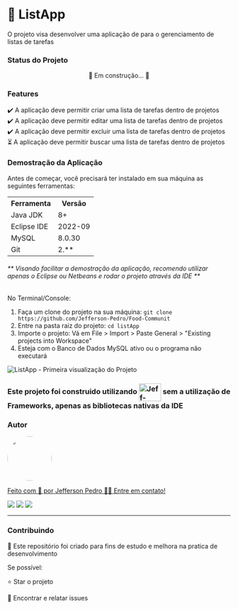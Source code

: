 # 

<h1> 📑 ListApp</h1>
<p> O projeto visa desenvolver uma aplicação de para o gerenciamento de listas de tarefas</p>

<h3>Status do Projeto</h3>
<p align="center"> 🚧 Em construção... 🚧</p>

<h3>Features</h3>

✔️ A aplicação deve permitir criar uma lista de tarefas dentro de projetos  <br>
✔️ A aplicação deve permitir editar uma lista de tarefas dentro de projetos <br>
✔️ A aplicação deve permitir excluir uma lista de tarefas dentro de projetos <br>
⏳ A aplicação deve permitir buscar uma lista de tarefas dentro de projetos <br>

<h3>Demostração da Aplicação</h3>
<p>Antes de começar, você precisará ter instalado em sua máquina as seguintes ferramentas:</p>
<table>
<tr>
	<th>Ferramenta</th>
	<th>Versão</th>
</tr>
<tr>
	<td>Java JDK</td>
	<td>8+</td>
</tr>
<tr>
	<td>Eclipse IDE</td>
	<td>2022-09</td>
</tr>
<tr>
	<td>MySQL</td>
	<td>8.0.30</td>
</tr>
<tr>
	<td>Git</td>
	<td>2.**</td>
</tr>
</table>

<h6>** Visando facilitar a demostração da aplicação, recomendo utilizar apenas o Eclipse ou Netbeans e rodar o projeto através da IDE **</h6>

No Terminal/Console:
<ol>
	<li>Faça um clone do projeto na sua máquina: <code>git clone https://github.com/Jefferson-Pedro/Food-Communit</code></li>
	<li>Entre na pasta raiz do projeto: <code>cd listApp</code></li> 
	<li>Importe o projeto: Vá em File > Import > Paste General > "Existing projects into Workspace"</li>
	<li>Esteja com o Banco de Dados MySQL ativo ou o programa não executará</li>
</ol>

<img src="https://media-exp1.licdn.com/dms/image/C4D22AQEneXqUuc2h1g/feedshare-shrink_1280/0/1663542845940?e=1668038400&v=beta&t=qS5aGsZ7LoIrwUt8vUv4QqBSntgInj2lNrG-tf4Z9jk" alt=" ListApp - Primeira visualização do Projeto">

<h3>Este projeto foi construido utilizando <img align="center" alt="Jeff-Java" height="40" width="50" src="https://cdn.jsdelivr.net/gh/devicons/devicon/icons/java/java-original-wordmark.svg"/> sem a utilização de Frameworks, apenas as bibliotecas nativas da IDE  </h3>

<h3>Autor</h3>

<a href="https://www.linkedin.com/in/jefferson-pedro-8a6264b9/">
 <img style="border-radius: 50%;" src="https://instagram.fcaw1-1.fna.fbcdn.net/v/t51.2885-19/174045253_1450802445260114_8761660112676779592_n.jpg?stp=dst-jpg_s150x150&_nc_ht=instagram.fcaw1-1.fna.fbcdn.net&_nc_cat=102&_nc_ohc=_sp_NTIyS9gAX8g9js2&edm=ABmJApABAAAA&ccb=7-5&oh=00_AT-9VV6aoZMGuDrwM3n0w6lJzZQZEWwU-ZwgpFj-mNHTWQ&oe=63449AD4&_nc_sid=6136e7" width="100px;" alt=""/>
 <br />

Feito com 💙 por Jefferson Pedro 👋🏽 Entre em contato!

<a href="https://www.instagram.com/jefferson.pedro25" target="_blank"><img src="https://img.shields.io/badge/-Instagram-%23E4405F?style=for-the-badge&logo=instagram&logoColor=white" target="_blank"></a>
<a href = "mailto:jeffersonpedro05@gmail.com"><img src="https://img.shields.io/badge/-Gmail-%23333?style=for-the-badge&logo=gmail&logoColor=white" target="_blank"></a>
<a href="https://www.linkedin.com/in/jefferson-pedro-8a6264b9" target="_blank"><img src="https://img.shields.io/badge/-LinkedIn-%230077B5?style=for-the-badge&logo=linkedin&logoColor=white" target="_blank"></a> 

<hr>

<h3>Contribuindo</h3>

🚀 Este repositório foi criado para fins de estudo e melhora na pratica de desenvolvimento <br>

Se possível:

⭐️  Star o projeto

🐛 Encontrar e relatar issues
